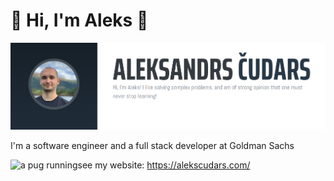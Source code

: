 # :small_blue_diamond: Hi, I'm Aleks :small_orange_diamond:

<img src="https://raw.githubusercontent.com/achudars/achudars/main/banner.png" alt="banner that says: `Aleksandrs Cudars. Hi, I'm Aleks! I like solving complex problems, and am of strong opinion that one must never stop learning!`" />

I'm a software engineer and a full stack developer at Goldman Sachs



<img src="http://cdn2.scratch.mit.edu/get_image/user/1459484_90x90.png?v=1404925199.58" alt="a pug running" width="100" />see my website: https://alekscudars.com/
